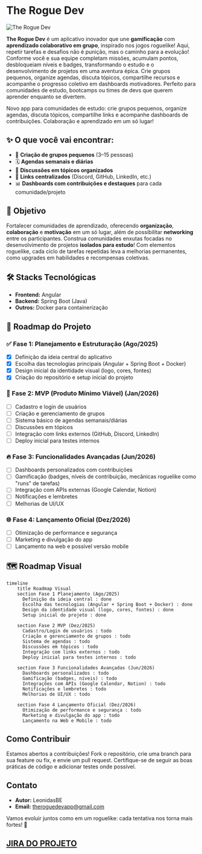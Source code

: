 # The Rogue Dev

![The Rogue Dev](https://i.imgur.com/5Ul7c71.png) 

**The Rogue Dev** é um aplicativo inovador que une **gamificação** com **aprendizado colaborativo em grupo**, inspirado nos jogos roguelike! Aqui, repetir tarefas e desafios não é punição, mas o caminho para a evolução! Conforme você e sua equipe completam missões, acumulam pontos, desbloqueiam níveis e badges, transformando o estudo e o desenvolvimento de projetos em uma aventura épica. Crie grupos pequenos, organize agendas, discuta tópicos, compartilhe recursos e acompanhe o progresso coletivo em dashboards motivadores. 
Perfeito para comunidades de estudo, bootcamps ou times de devs que querem aprender enquanto se divertem.

Novo app para comunidades de estudo: crie grupos pequenos, organize agendas, discuta tópicos, compartilhe links e acompanhe dashboards de contribuições. Colaboração e aprendizado em um só lugar!

## ✨ O que você vai encontrar:
- 👥 **Criação de grupos pequenos** (3–15 pessoas)  
- 🗓️ **Agendas semanais e diárias**  
- 💬 **Discussões em tópicos organizados**  
- 🔗 **Links centralizados** (Discord, GitHub, LinkedIn, etc.)  
- 📊 **Dashboards com contribuições e destaques** para cada comunidade/projeto  

## 🎯 Objetivo
Fortalecer comunidades de aprendizado, oferecendo **organização**, **colaboração** e **motivação** em um só lugar, além de possibilitar **networking** entre os participantes. Construa comunidades enxutas focadas no desenvolvimento de projetos **isolados para estudo**! Com elementos roguelike, cada ciclo de tarefas repetidas leva a melhorias permanentes, como upgrades em habilidades e recompensas coletivas.

## 🛠️ Stacks Tecnológicas
- **Frontend:** Angular  
- **Backend:** Spring Boot (Java)  
- **Outros:** Docker para containerização  

## 📌 Roadmap do Projeto

### ✅ Fase 1: Planejamento e Estruturação (Ago/2025)
- [x] Definição da ideia central do aplicativo
- [x] Escolha das tecnologias principais (Angular + Spring Boot + Docker)
- [x] Design inicial da identidade visual (logo, cores, fontes)
- [x] Criação do repositório e setup inicial do projeto

### 🚀 Fase 2: MVP (Produto Mínimo Viável) (Jan/2026)
- [ ] Cadastro e login de usuários
- [ ] Criação e gerenciamento de grupos
- [ ] Sistema básico de agendas semanais/diárias
- [ ] Discussões em tópicos
- [ ] Integração com links externos (GitHub, Discord, LinkedIn)
- [ ] Deploy inicial para testes internos

### 🔥 Fase 3: Funcionalidades Avançadas (Jun/2026)
- [ ] Dashboards personalizados com contribuições
- [ ] Gamificação (badges, níveis de contribuição, mecânicas roguelike como "runs" de tarefas)
- [ ] Integração com APIs externas (Google Calendar, Notion)
- [ ] Notificações e lembretes
- [ ] Melhorias de UI/UX

### 🌐 Fase 4: Lançamento Oficial (Dez/2026)
- [ ] Otimização de performance e segurança
- [ ] Marketing e divulgação do app
- [ ] Lançamento na web e possível versão mobile

## 🗺️ Roadmap Visual

```mermaid
timeline
    title Roadmap Visual
    section Fase 1 Planejamento (Ago/2025)
      Definição da ideia central : done
      Escolha das tecnologias (Angular + Spring Boot + Docker) : done
      Design da identidade visual (logo, cores, fontes) : done
      Setup inicial do projeto : done

    section Fase 2 MVP (Dez/2025)
      Cadastro/Login de usuários : todo
      Criação e gerenciamento de grupos : todo
      Sistema de agendas : todo
      Discussões em tópicos : todo
      Integração com links externos : todo
      Deploy inicial para testes internos : todo

    section Fase 3 Funcionalidades Avançadas (Jun/2026)
      Dashboards personalizados : todo
      Gamificação (badges, níveis) : todo
      Integrações com APIs (Google Calendar, Notion) : todo
      Notificações e lembretes : todo
      Melhorias de UI/UX : todo

    section Fase 4 Lançamento Oficial (Dez/2026)
      Otimização de performance e segurança : todo
      Marketing e divulgação do app : todo
      Lançamento na Web e Mobile : todo
```

## Como Contribuir
Estamos abertos a contribuições! Fork o repositório, crie uma branch para sua feature ou fix, e envie um pull request. Certifique-se de seguir as boas práticas de código e adicionar testes onde possível.

## Contato
- **Autor:** LeonidasBE
- **Email:** theroguedevapp@gmail.com

Vamos evoluir juntos como em um roguelike: cada tentativa nos torna mais fortes! 🚀


## [JIRA DO PROJETO](https://leonidasbestevam.atlassian.net/jira/software/projects/ROGUE/boards/1?atlOrigin=eyJpIjoiNTBmMWU1YWU4ZWM0NDU3MDg3Zjg5ZDM0NWYxZDFjYmIiLCJwIjoiaiJ9)
